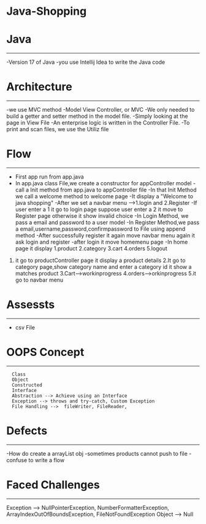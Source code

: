 
# Java-Shopping
# Java
________________________________________________________
-Version 17 of Java
-you use Intellij Idea to write the Java code 

# Architecture
__________________________________________________________________
-we use MVC method
-Model View Controller, or MVC
-We only needed to build a getter and setter method in the model file.
-Simply looking at the page in View File
-An enterprise logic is written in the Controller File.
-To print and scan files, we use the Utiliz file

# Flow
_________________________________________________________________________________________________________________
- First app run from app.java
- In app.java class File,we create a constructor for appController model
-call a Init method from app.java to appController file
-In that Init Method we call a welcome method to welcome page
-It display a "Welcome to java shopping"
-After we set a navbar menu -->1.login and 2.Register
-If user enter a 1 it go to login page suppose user enter a 2 it move to Register page otherwise it show invalid choice
-In Login Method, we pass a email and password to a user model
-In Register Method,we pass a email,username,password,confirmpassword to File using append method
-After successfully register it again move navbar menu again it ask login and register
-after login it move homemenu page
-In home page it display 1.product 2.category 3.cart 4.orders 5.logout
1. it go to productController page it display a product details
2.It go to category page,show category name and enter a category id it show a matches product
3.Cart-->workinprogress
4.orders-->orkinprogress
5.it go to navbar menu

# Assessts
___________________________________
 * csv File

# OOPS Concept
__________________________________________________________________
      Class
      Object
      Constructed
      Interface
      Abstraction --> Achieve using an Interface
      Exception --> throws and try-catch, Custom Exception
      File Handling -->  fileWriter, FileReader, 
  
   

# Defects
____________________________________________________________________________
-How do create a arrayList obj
-sometimes products cannot push to file
-confuse to write a flow


# Faced Challenges 
____________________________________________________________________________________________________________________
  Exception --> NullPointerException, NumberFormatterException, ArrayIndexOutOfBoundsException, FileNotFoundException
  Object --> Null












